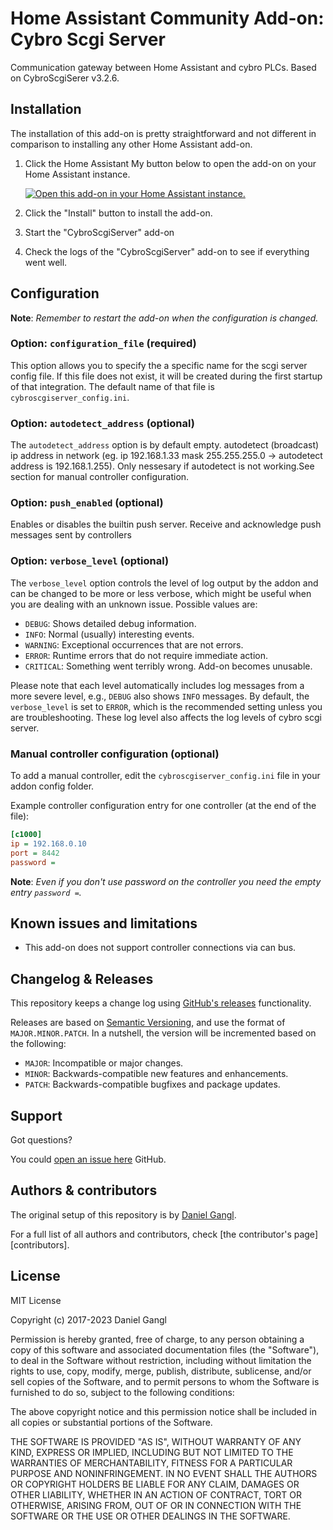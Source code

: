 # Home Assistant Community Add-on: Cybro Scgi Server

Communication gateway between Home Assistant and cybro PLCs.
Based on CybroScgiSerer v3.2.6.

## Installation

The installation of this add-on is pretty straightforward and not different in
comparison to installing any other Home Assistant add-on.

1. Click the Home Assistant My button below to open the add-on on your Home
   Assistant instance.

   [![Open this add-on in your Home Assistant instance.][addon-badge]][addon]

1. Click the "Install" button to install the add-on.
1. Start the "CybroScgiServer" add-on
1. Check the logs of the "CybroScgiServer" add-on to see if everything went well.

## Configuration

**Note**: _Remember to restart the add-on when the configuration is changed._

### Option: `configuration_file` (required)

This option allows you to specify the a specific name for the scgi server config file.
If this file does not exist, it will be created during the first startup of that integration.
The default name of that file is `cybroscgiserver_config.ini`.

### Option: `autodetect_address` (optional)

The `autodetect_address` option is by default empty.
autodetect (broadcast) ip address in network (eg. ip 192.168.1.33 mask 255.255.255.0 -> autodetect address is 192.168.1.255).
Only nessesary if autodetect is not working.See section for manual controller configuration.

### Option: `push_enabled` (optional)

Enables or disables the builtin push server.
Receive and acknowledge push messages sent by controllers

### Option: `verbose_level` (optional)

The `verbose_level` option controls the level of log output by the addon and can
be changed to be more or less verbose, which might be useful when you are
dealing with an unknown issue. Possible values are:

- `DEBUG`: Shows detailed debug information.
- `INFO`: Normal (usually) interesting events.
- `WARNING`: Exceptional occurrences that are not errors.
- `ERROR`: Runtime errors that do not require immediate action.
- `CRITICAL`: Something went terribly wrong. Add-on becomes unusable.

Please note that each level automatically includes log messages from a
more severe level, e.g., `DEBUG` also shows `INFO` messages. By default,
the `verbose_level` is set to `ERROR`, which is the recommended setting unless
you are troubleshooting.
These log level also affects the log levels of cybro scgi server.

### Manual controller configuration (optional)

To add a manual controller, edit the `cybroscgiserver_config.ini` file in your addon config folder.

Example controller configuration entry for one controller (at the end of the file):

```ini
[c1000]
ip = 192.168.0.10
port = 8442
password =
```

**Note**: _Even if you don't use password on the controller you need the empty entry `password =`._

## Known issues and limitations

- This add-on does not support controller connections via can bus.

## Changelog & Releases

This repository keeps a change log using [GitHub's releases][releases]
functionality.

Releases are based on [Semantic Versioning][semver], and use the format
of `MAJOR.MINOR.PATCH`. In a nutshell, the version will be incremented
based on the following:

- `MAJOR`: Incompatible or major changes.
- `MINOR`: Backwards-compatible new features and enhancements.
- `PATCH`: Backwards-compatible bugfixes and package updates.

## Support

Got questions?

You could [open an issue here][issue] GitHub.

## Authors & contributors

The original setup of this repository is by [Daniel Gangl][killer0071234].

For a full list of all authors and contributors,
check [the contributor's page][contributors].

## License

MIT License

Copyright (c) 2017-2023 Daniel Gangl

Permission is hereby granted, free of charge, to any person obtaining a copy
of this software and associated documentation files (the "Software"), to deal
in the Software without restriction, including without limitation the rights
to use, copy, modify, merge, publish, distribute, sublicense, and/or sell
copies of the Software, and to permit persons to whom the Software is
furnished to do so, subject to the following conditions:

The above copyright notice and this permission notice shall be included in all
copies or substantial portions of the Software.

THE SOFTWARE IS PROVIDED "AS IS", WITHOUT WARRANTY OF ANY KIND, EXPRESS OR
IMPLIED, INCLUDING BUT NOT LIMITED TO THE WARRANTIES OF MERCHANTABILITY,
FITNESS FOR A PARTICULAR PURPOSE AND NONINFRINGEMENT. IN NO EVENT SHALL THE
AUTHORS OR COPYRIGHT HOLDERS BE LIABLE FOR ANY CLAIM, DAMAGES OR OTHER
LIABILITY, WHETHER IN AN ACTION OF CONTRACT, TORT OR OTHERWISE, ARISING FROM,
OUT OF OR IN CONNECTION WITH THE SOFTWARE OR THE USE OR OTHER DEALINGS IN THE
SOFTWARE.

[addon-badge]: https://my.home-assistant.io/badges/supervisor_addon.svg
[addon]: https://my.home-assistant.io/redirect/supervisor_addon/?addon=85493909_cybroscgiserver&repository_url=https%3A%2F%2Fgithub.com%2Fkiller0071234%2Fha-addon-repository
[killer0071234]: https://github.com/killer0071234
[issue]: https://github.com/killer0071234/ha-addon-repository/issues
[releases]: hhttps://github.com/killer0071234/ha-addon-repository/releases
[semver]: http://semver.org/spec/v2.0.0.htm
